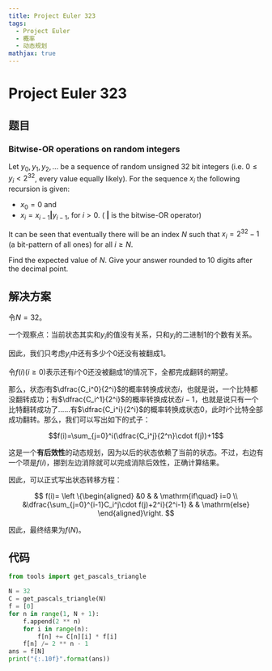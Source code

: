 ```yaml
---
title: Project Euler 323
tags:
  - Project Euler
  - 概率
  - 动态规划
mathjax: true
---
```

<escape><!-- more --></escape>
    

# Project Euler 323
## 题目
### Bitwise-OR operations on random integers

Let $y_0, y_1, y_2,\dots$ be a sequence of random unsigned $32$ bit integers (i.e. $0 \le y_i < 2^{32}$, every value equally likely).
For the sequence $x_i$ the following recursion is given:

- $x_0 = 0$ and
- $x_i = x_{i-1} \mathbf{|} y_{i-1}$, for $i > 0$. ( $\mathbf{|}$ is the bitwise-OR operator)

It can be seen that eventually there will be an index $N$ such that 
$x_i = 2^{32} -1$ (a bit-pattern of all ones) for all $i \ge N$.

Find the expected value of $N$. Give your answer rounded to $10$ digits after the decimal point.


## 解决方案

令$N=32$。

一个观察点：当前状态其实和$y_i$的值没有关系，只和$y_i$的二进制$1$的个数有关系。

因此，我们只考虑$y_i$中还有多少个$0$还没有被翻成$1$。

令$f(i)(i\ge 0)$表示还有$i$个$0$还没被翻成$1$的情况下，全都完成翻转的期望。

那么，状态$i$有$\dfrac{C_i^0}{2^i}$的概率转换成状态$i$，也就是说，一个比特都没翻转成功；有$\dfrac{C_i^1}{2^i}$的概率转换成状态$i-1$，也就是说只有一个比特翻转成功了……有$\dfrac{C_i^i}{2^i}$的概率转换成状态$0$，此时$i$个比特全部成功翻转。那么，我们可以写出如下的式子：

$$f(i)=\sum_{j=0}^i(\dfrac{C_i^j}{2^n}\cdot f(j))+1$$

这是一个**有后效性**的动态规划，因为以后的状态依赖了当前的状态。不过，右边有一个项是$f(i)$，挪到左边消除就可以完成消除后效性，正确计算结果。

因此，可以正式写出状态转移方程：

$$
f(i)=
\left \{\begin{aligned}
  &0  & & \mathrm{if\quad} i=0 \\
  &\dfrac{\sum_{j=0}^{i-1}C_i^j\cdot f(j)+2^i}{2^i-1} & & \mathrm{else}
\end{aligned}\right.
$$

因此，最终结果为$f(N)$。

## 代码

```py
from tools import get_pascals_triangle

N = 32
C = get_pascals_triangle(N)
f = [0]
for n in range(1, N + 1):
    f.append(2 ** n)
    for i in range(n):
        f[n] += C[n][i] * f[i]
    f[n] /= 2 ** n - 1
ans = f[N]
print("{:.10f}".format(ans))
```
